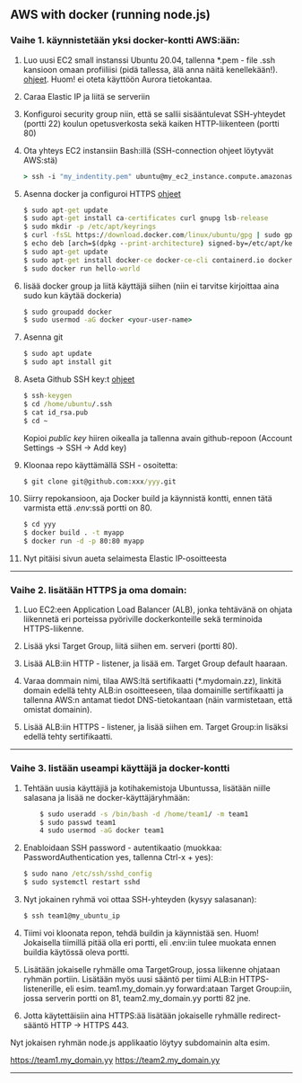 ## AWS with docker (running node.js)

### Vaihe 1. käynnistetään yksi docker-kontti AWS:ään:

1. Luo uusi EC2 small instanssi Ubuntu 20.04, tallenna *.pem - file .ssh kansioon omaan profiiliisi (pidä tallessa, älä anna näitä kenellekään!). [ohjeet](https://www.clickittech.com/devops/deploy-nodejs-app-to-aws/). Huom! ei oteta käyttöön Aurora tietokantaa.
2. Caraa Elastic IP ja liitä se serveriin
3. Konfiguroi security group niin, että se sallii sisääntulevat SSH-yhteydet (portti 22) koulun opetusverkosta sekä kaiken HTTP-liikenteen (portti 80)
4. Ota yhteys EC2 instansiin Bash:illä (SSH-connection ohjeet löytyvät AWS:stä)

    ```cmd
    > ssh -i "my_indentity.pem" ubuntu@my_ec2_instance.compute.amazonas.com
    ```

5. Asenna docker ja configuroi HTTPS [ohjeet](https://docs.docker.com/engine/install/ubuntu/)

    ```cmd
    $ sudo apt-get update
    $ sudo apt-get install ca-certificates curl gnupg lsb-release
    $ sudo mkdir -p /etc/apt/keyrings
    $ curl -fsSL https://download.docker.com/linux/ubuntu/gpg | sudo gpg --dearmor -o /etc/apt/keyrings/docker.gpg
    $ echo deb [arch=$(dpkg --print-architecture) signed-by=/etc/apt/keyrings/docker.gpg] https://download.docker.com/linux/ubuntu $(lsb_release -cs) $ stable" | sudo tee /etc/apt/sources.list.d/docker.list > /dev/null
    $ sudo apt-get update
    $ sudo apt-get install docker-ce docker-ce-cli containerd.io docker-compose-plugin
    $ sudo docker run hello-world
    ```

6. lisää docker group ja liitä käyttäjä siihen (niin ei tarvitse kirjoittaa aina sudo kun käytää dockeria)

    ```cmd
    $ sudo groupadd docker
    $ sudo usermod -aG docker <your-user-name>
    ```

7. Asenna git

    ```cmd
    $ sudo apt update
    $ sudo apt install git
    ```

8. Aseta Github SSH key:t [ohjeet](https://www.theserverside.com/blog/Coffee-Talk-Java-News-Stories-and-Opinions/GitHub-SSH-Key-Setup-Config-Ubuntu-Linux)

    ```cmd
    $ ssh-keygen
    $ cd /home/ubuntu/.ssh
    $ cat id_rsa.pub
    $ cd ~
    ```

    Kopioi *public key* hiiren oikealla ja tallenna avain github-repoon (Account Settings -> SSH -> Add key)

9. Kloonaa repo käyttämällä SSH - osoitetta:

    ```cmd
    $ git clone git@github.com:xxx/yyy.git
    ```

10. Siirry repokansioon, aja Docker build ja käynnistä kontti, ennen tätä varmista että *.env*:ssä portti on 80.

    ```cmd
    $ cd yyy
    $ docker build . -t myapp
    $ docker run -d -p 80:80 myapp
    ```

11. Nyt pitäisi sivun aueta selaimesta Elastic IP-osoitteesta

---

### Vaihe 2. lisätään HTTPS ja oma domain:

1. Luo EC2:een Application Load Balancer (ALB), jonka tehtävänä on ohjata liikennetä eri porteissa pyöriville dockerkonteille sekä terminoida HTTPS-liikenne.

2. Lisää yksi Target Group, liitä siihen em. serveri (portti 80).

3. Lisää ALB:iin HTTP - listener, ja lisää em. Target Group default haaraan.

4. Varaa dommain nimi, tilaa AWS:ltä sertifikaatti (*.mydomain.zz), linkitä domain edellä tehty ALB:in osoitteeseen, tilaa domainille sertifikaatti ja tallenna AWS:n antamat tiedot DNS-tietokantaan (näin varmistetaan, että omistat domainin).

5. Lisää ALB:iin HTTPS - listener, ja lisää siihen em. Target Group:in lisäksi edellä tehty sertifikaatti.

---

### Vaihe 3. listään useampi käyttäjä ja docker-kontti

1. Tehtään uusia käyttäjiä ja kotihakemistoja Ubuntussa, lisätään niille salasana ja lisää ne docker-käyttäjäryhmään:

    ```cmd
        $ sudo useradd -s /bin/bash -d /home/team1/ -m team1
        $ sudo passwd team1
        4 sudo usermod -aG docker team1
    ```

2. Enabloidaan SSH password - autentikaatio (muokkaa: PasswordAuthentication yes, tallenna Ctrl-x + yes):

    ```cmd
    $ sudo nano /etc/ssh/sshd_config 
    $ sudo systemctl restart sshd
    ```

3. Nyt jokainen ryhmä voi ottaa SSH-yhteyden (kysyy salasanan):

    ```cmd 
    $ ssh team1@my_ubuntu_ip
    ```

4. Tiimi voi kloonata repon, tehdä buildin ja käynnistää sen. 
Huom! Jokaisella tiimillä pitää olla eri portti, eli .env:iin tulee muokata ennen buildia käytössä oleva portti.

5. Lisätään jokaiselle ryhmälle oma TargetGroup, jossa liikenne ohjataan ryhmän portiin. Lisätään myös uusi sääntö per tiimi ALB:in HTTPS-listenerille, eli esim. team1.my_domain.yy forward:ataan Target Group:iin, jossa serverin portti on 81,
team2.my_domain.yy portti 82 jne.

6. Jotta käytettäisiin aina HTTPS:ää lisätään jokaiselle ryhmälle redirect-sääntö HTTP -> HTTPS 443.

Nyt jokaisen ryhmän node.js applikaatio löytyy subdomainin alta esim.

https://team1.my_domain.yy
https://team2.my_domain.yy

---
<!-- 
### Vaihe 4. Container Registry ja Container Service

ALB:ia voisi käyttää myös ECR:n ja ECS:n kanssa (ei ole testattu). Tämä vaatisi sen, että opiskelijalla on tili AWS:ään, opettajalle voisi lähettää linkin imageen ja opettaja voisi sen deployata (ei ole järkevää).

1. Asenna AWS-CLI ja konffaa se 

Lataa Access key ID, Secret access key [ohjeet](https://docs.aws.amazon.com/AmazonECR/latest/userguide/registry_auth.html)

    ```cmd 
    > aws ecr get-login-password --region eu-north-1 | docker login --username AWS --password-stdin my_ecr.amazonaws.com 
    ```

    > docker tag mypp:latest my_ecr.amazonaws.com/my_registry:latest

    > docker push my_ecr.amazonaws.com/notesdemo:latest
    ``` -->